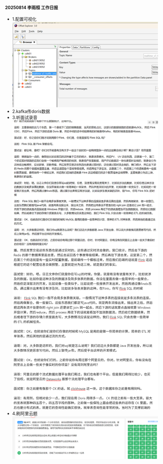 #### 20250814 李雨桓 工作日报
* 1.配置可视化![img_3.png](img_3.png)
* 2.kafka传doris数据
* 3.听面试录音![img.png](img.png)![img_1.png](img_1.png)
* 4.刷阿里云题![img_2.png](img_2.png)